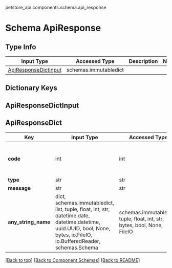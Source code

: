 petstore_api.components.schema.api_response
# Schema ApiResponse

## Type Info
Input Type | Accessed Type | Description | Notes
------------ | ------------- | ------------- | -------------
[ApiResponseDictInput](#apiresponsedictinput) | schemas.immutabledict |  |

## Dictionary Keys
## ApiResponseDictInput
## ApiResponseDict

Key | Input Type | Accessed Type | Description | Notes
------------ | ------------- | ------------- | ------------- | -------------
**code** | int | int |  | [optional] value must be a 32 bit integer
**type** | str | str |  | [optional]
**message** | str | str |  | [optional]
**any_string_name** | dict, schemas.immutabledict, list, tuple, float, int, str, datetime.date, datetime.datetime, uuid.UUID, bool, None, bytes, io.FileIO, io.BufferedReader, schemas.Schema | schemas.immutabledict, tuple, float, int, str, bytes, bool, None, FileIO | any string name can be used but the value must be the correct type | [optional]

[[Back to top]](#top) [[Back to Component Schemas]](../../../README.md#Component-Schemas) [[Back to README]](../../../README.md)
